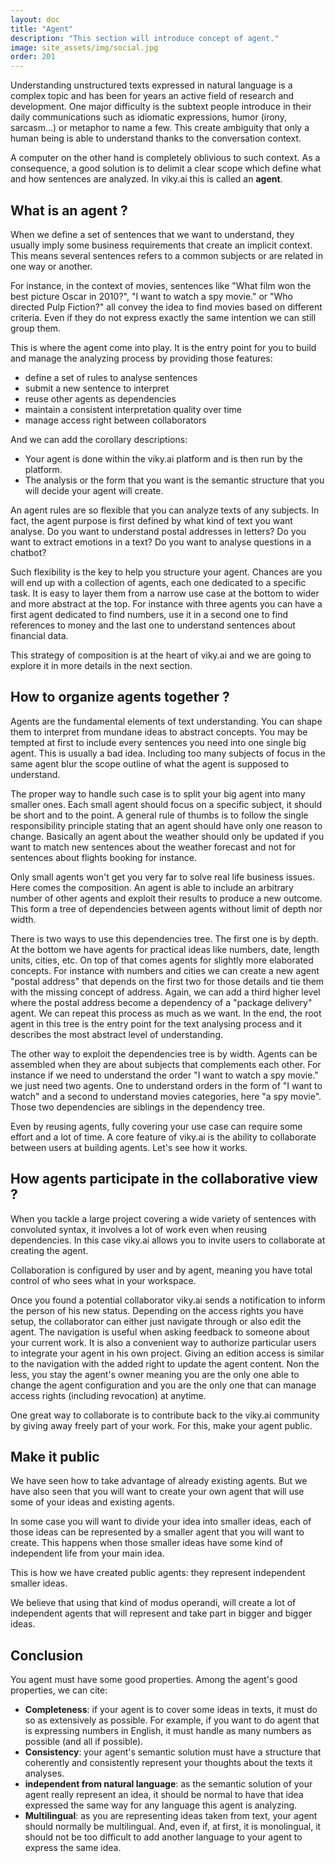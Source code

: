 ```yaml
---
layout: doc
title: "Agent"
description: "This section will introduce concept of agent."
image: site_assets/img/social.jpg
order: 201
---
```


Understanding unstructured texts expressed in natural language is a complex topic and has been for years an active field of research and development.
One major difficulty is the subtext people introduce in their daily communications such as idiomatic expressions, humor (irony, sarcasm...) or metaphor to name a few. This create ambiguity that only a human being is able to understand thanks to the conversation context.

A computer on the other hand is completely oblivious to such context. As a consequence, a good solution is to delimit a clear scope which define what and how sentences are analyzed. In viky.ai this is called an **agent**.


## What is an agent ?

When we define a set of sentences that we want to understand, they usually imply some business requirements that create an implicit context. This means several sentences refers to a common subjects or are related in one way or another.

For instance, in the context of movies, sentences like "What film won the best picture Oscar in 2010?", "I want to watch a spy movie." or "Who directed Pulp Fiction?" all convey the idea to find movies based on different criteria. Even if they do not express exactly the same intention we can still group them.

This is where the agent come into play. It is the entry point for you to build and manage the analyzing process by providing those features:
* define a set of rules to analyse sentences
* submit a new sentence to interpret
* reuse other agents as dependencies 
* maintain a consistent interpretation quality over time
* manage access right between collaborators

And we can add the corollary descriptions:

* Your agent is done within the viky.ai platform and is then run by the platform.
* The analysis or the form that you want is the semantic structure that you will decide your agent will create.

An agent rules are so flexible that you can analyze texts of any subjects. In fact, the agent purpose is first defined by what kind of text you want analyse. Do you want to understand postal addresses in letters? Do you want to extract emotions in a text? Do you want to analyse questions in a chatbot?

Such flexibility is the key to help you structure your agent. Chances are you will end up with a collection of agents, each one dedicated to a specific task. It is easy to layer them from a narrow use case at the bottom to wider and more abstract at the top. For instance with three agents you can have a first agent dedicated to find numbers, use it in a second one to find references to money and the last one to understand sentences about financial data.

This strategy of composition is at the heart of viky.ai and we are going to explore it in more details in the next section. 


## How to organize agents together ?

Agents are the fundamental elements of text understanding. You can shape them to interpret from mundane ideas to abstract concepts.
You may be tempted at first to include every sentences you need into one single big agent. This is usually a bad idea. Including too many subjects of focus in the same agent blur the scope outline of what the agent is supposed to understand.

The proper way to handle such case is to split your big agent into many smaller ones. Each small agent should focus on a specific subject, it should be short and to the point. A general rule of thumbs is to follow the single responsibility principle stating that an agent should have only one reason to change. Basically an agent about the weather should only be updated if you want to match new sentences about the weather forecast and not for sentences about flights booking for instance.

Only small agents won't get you very far to solve real life business issues. Here comes the composition. An agent is able to include an arbitrary number of other agents and exploit their results to produce a new outcome. This form a tree of dependencies between agents without limit of depth nor width.

There is two ways to use this dependencies tree. The first one is by depth. At the bottom we have agents for practical ideas like numbers, date, length units, cities, etc. On top of that comes agents for slightly more elaborated concepts. For instance with numbers and cities we can create a new agent "postal address" that depends on the first two for those details and tie them with the missing concept of address. Again, we can add a third higher level where the postal address become a dependency of a "package delivery" agent. We can repeat this process as much as we want. In the end, the root agent in this tree is the entry point for the text analysing process and it describes the most abstract level of understanding.

The other way to exploit the dependencies tree is by width. Agents can be assembled when they are about subjects that complements each other. For instance if we need to understand the order "I want to watch a spy movie." we just need two agents. One to understand orders in the form of "I want to watch" and a second to understand movies categories, here "a spy movie". Those two dependencies are siblings in the dependency tree.

Even by reusing agents, fully covering your use case can require some effort and a lot of time. A core feature of viky.ai is the ability to collaborate between users at building agents. Let's see how it works.


## How agents participate in the collaborative view ?

When you tackle a large project covering a wide variety of sentences with convoluted syntax, it involves a lot of work even when reusing dependencies. In this case viky.ai allows you to invite users to collaborate at creating the agent.

Collaboration is configured by user and by agent, meaning you have total control of who sees what in your workspace.

Once you found a potential collaborator viky.ai sends a notification to inform the person of his new status. Depending on the access rights you have setup, the collaborator can either just navigate through or also edit the agent.
The navigation is useful when asking feedback to someone about your current work. It is also a convenient way to authorize particular users to integrate your agent in his own project.
Giving an edition access is similar to the navigation with the added right to update the agent content.
Non the less, you stay the agent's owner meaning you are the only one able to change the agent configuration and you are the only one that can manage access rights (including revocation) at anytime.

One great way to collaborate is to contribute back to the viky.ai community by giving away freely part of your work. For this, make your agent public.


## Make it public

We have seen how to take advantage of already existing agents. But we have also seen that you will want to create your own agent that will use some of your ideas and existing agents.

In some case you will want to divide your idea into smaller ideas, each of those ideas can be represented by a smaller agent that you will want to create. This happens when those smaller ideas have some kind of independent life from your main idea.

This is how we have created public agents: they represent independent smaller ideas.

We believe that using that kind of modus operandi, will create a lot of independent agents that will represent and take part in bigger and bigger ideas.


## Conclusion

You agent must have some good properties. Among the agent's good properties, we can cite:

* **Completeness**: if your agent is to cover some ideas in texts, it must do so as extensively as possible. For example, if you want to do agent that is expressing numbers in English, it must handle as many numbers as possible (and all if possible).
* **Consistency**: your agent's semantic solution must have a structure that coherently and consistently represent your thoughts about the texts it analyses.
* **independent from natural language**: as the semantic solution of your agent really represent an idea, it should be normal to have that idea expressed the same way for any language this agent is analyzing.
* **Multilingual**: as you are representing ideas taken from text, your agent should normally be multilingual. And, even if, at first, it is monolingual, it should not be too difficult to add another language to your agent to express the same idea.
